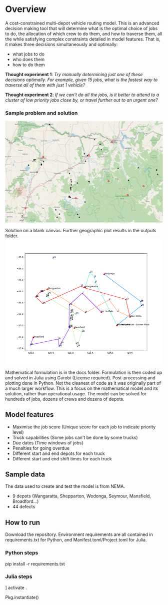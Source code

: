 # Overview
A cost-constrained multi-depot vehicle routing model. This is an advanced decision making tool that will determine what is the optimal choice of jobs to do, the allocation of which crew to do them, and how to traverse them, all the while satisfying complex constraints detailed in model features. That is, it makes three decisions simultaneously and optimally:
- what jobs to do 
- who does them  
- how to do them

**Thought experiment 1**: *Try manually determining just one of these decisions optimally. For example, given 15 jobs, what is the fastest way to traverse all of them with just 1 vehicle?*

**Thought experiment 2**: *If we can't do all the jobs, is it better to attend to a cluster of low priority jobs close by, or travel further out to an urgent one?*

### Sample problem and solution
![alt text](https://github.com/big-thugga/defect-optimisation/blob/main/outputs/folium_plot.png)

Solution on a blank canvas. Further geographic plot results in the outputs folder.
![alt text](https://github.com/big-thugga/defect-optimisation/blob/main/outputs/results_plot.png)

Mathematical formulation is in the docs folder. Formulation is then coded up and solved in Julia using Gurobi (License required). Post-processing and plotting done in Python. Not the cleanest of code as it was originally part of a much larger workflow. This is a focus on the mathematical model and its solution, rather than operational usage. The model can be solved for hundreds of jobs, dozens of crews and dozens of depots.

## Model features
- Maximise the job score (Unique score for each job to indicate priority level)
- Truck capabilities (Some jobs can't be done by some trucks)
- Due dates (Time windows of jobs)
- Penalties for going overdue
- Different start and end depots for each truck
- Different start and end shift times for each truck

## Sample data
The data used to create and test the model is from NEMA. 
- 9 depots (Wangaratta, Shepparton, Wodonga, Seymour, Mansfield, Broadford...)
- 44 defects

## How to run
Download the repository. Environment requirements are all contained in requirements.txt for Python, and Manifest.toml/Project.toml for Julia.

### Python steps
pip install -r requirements.txt

### Julia steps
] activate .

Pkg.instantiate()
